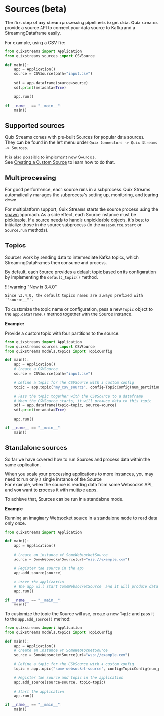 # Sources (beta)

The first step of any stream processing pipeline is to get data. Quix streams provide a source API to connect your data source to Kafka and a StreamingDataframe easily.

For example, using a CSV file:

```python
from quixstreams import Application
from quixstreams.sources import CSVSource

def main():
    app = Application()
    source = CSVSource(path="input.csv")
    
    sdf = app.dataframe(source=source)
    sdf.print(metadata=True)
    
    app.run()
    
if __name__ == "__main__":
    main()
```

## Supported sources

Quix Streams comes with pre-built Sources for popular data sources.  
They can be found in the left menu under `Quix Connectors -> Quix Streams -> Sources`.

It is also possible to implement new Sources.   
See [Creating a Custom Source](custom-sources.md) to learn how to do that.

## Multiprocessing

For good performance, each source runs in a subprocess. Quix Streams automatically manages the subprocess's setting up, monitoring, and tearing down. 

For multiplatform support, Quix Streams starts the source process using the [spawn](https://docs.python.org/3/library/multiprocessing.html#contexts-and-start-methods) approach. As a side effect, each Source instance must be pickleable. If a source needs to handle unpickleable objects, it's best to initialize those in the source subprocess (in the `BaseSource.start` or `Source.run` methods).  

## Topics

Sources work by sending data to intermediate Kafka topics, which StreamingDataFrames then consume and process.

By default, each Source provides a default topic based on its configuration by implementing the `default_topic()` method.

!!! warning "New in 3.4.0" 

    Since v3.4.0, the default topics names are always prefixed with `"source__"`.


To customize the topic name or configuration, pass a new `Topic` object to the `app.dataframe()` method together with the Source instance.


**Example:**

Provide a custom topic with four partitions to the source. 

```python
from quixstreams import Application
from quixstreams.sources import CSVSource
from quixstreams.models.topics import TopicConfig

def main():
    app = Application()
    # Create a CSVSource
    source = CSVSource(path="input.csv")
    
    # Define a topic for the CSVSource with a custom config
    topic = app.topic("my_csv_source", config=TopicConfig(num_partitions=4, replication_factor=1))
    
    # Pass the topic together with the CSVSource to a dataframe
    # When the CSVSource starts, it will produce data to this topic
    sdf = app.dataframe(topic=topic, source=source)
    sdf.print(metadata=True)
    
    app.run()

if __name__ == "__main__":
    main()
```

## Standalone sources

So far we have covered how to run Sources and process data within the same application.  

When you scale your processing applications to more instances, you may need to run only a single instance of the Source.  
For example, when the source is reading data from some Websocket API, and you want to process it with multiple apps.  

To achieve that, Sources can be run in a standalone mode.

**Example**

Running an imaginary Websocket source in a standalone mode to read data only once. 

```python
from quixstreams import Application

def main():
    app = Application()
    
    # Create an instance of SomeWebsocketSource
    source = SomeWebsocketSource(url="wss://example.com")
    
    # Register the source in the app
    app.add_source(source)
    
    # Start the application
    # The app will start SomeWebsocketSource, and it will produce data to the default intermediate topic
    app.run()

if __name__ == "__main__":
    main()
```

To customize the topic the Source will use, create a new `Topic` and pass it to the `app.add_source()` method:

```python
from quixstreams import Application
from quixstreams.models.topics import TopicConfig

def main():
    app = Application()
    # Create an instance of SomeWebsocketSource
    source = SomeWebsocketSource(url="wss://example.com")
    
    # Define a topic for the CSVSource with a custom config
    topic = app.topic("some-websocket-source", config=TopicConfig(num_partitions=4, replication_factor=1))
    
    # Register the source and topic in the application
    app.add_source(source=source, topic=topic)
    
    # Start the application
    app.run()

if __name__ == "__main__":
    main()
```
